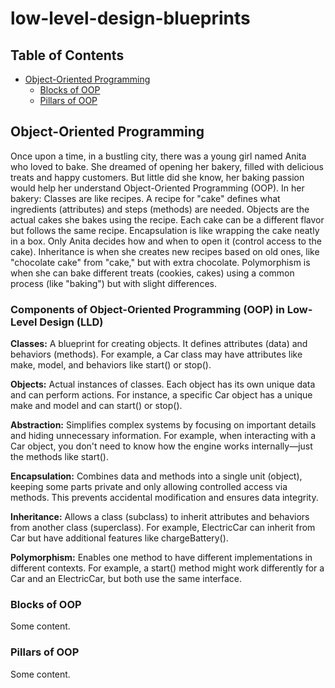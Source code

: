 # low-level-design-blueprints

## Table of Contents
- [Object-Oriented Programming](#object-oriented-programming)
  - [Blocks of OOP](#blocks-of-oop)
  - [Pillars of OOP](#pillars-of-oop)

## Object-Oriented Programming
Once upon a time, in a bustling city, there was a young girl named Anita who loved to bake. She dreamed of opening her bakery, filled with delicious treats and happy customers. But little did she know, her baking passion would help her understand Object-Oriented Programming (OOP).
In her bakery:
Classes are like recipes. A recipe for "cake" defines what ingredients (attributes) and steps (methods) are needed.
Objects are the actual cakes she bakes using the recipe. Each cake can be a different flavor but follows the same recipe.
Encapsulation is like wrapping the cake neatly in a box. Only Anita decides how and when to open it (control access to the cake).
Inheritance is when she creates new recipes based on old ones, like "chocolate cake" from "cake," but with extra chocolate.
Polymorphism is when she can bake different treats (cookies, cakes) using a common process (like "baking") but with slight differences.

### Components of Object-Oriented Programming (OOP) in Low-Level Design (LLD)
**Classes:** A blueprint for creating objects. It defines attributes (data) and behaviors (methods). For example, a Car class may have attributes like make, model, and behaviors like start() or stop().

**Objects:** Actual instances of classes. Each object has its own unique data and can perform actions. For instance, a specific Car object has a unique make and model and can start() or stop().

**Abstraction:** Simplifies complex systems by focusing on important details and hiding unnecessary information. For example, when interacting with a Car object, you don't need to know how the engine works internally—just the methods like start().

**Encapsulation:** Combines data and methods into a single unit (object), keeping some parts private and only allowing controlled access via methods. This prevents accidental modification and ensures data integrity.

**Inheritance:** Allows a class (subclass) to inherit attributes and behaviors from another class (superclass). For example, ElectricCar can inherit from Car but have additional features like chargeBattery().

**Polymorphism:** Enables one method to have different implementations in different contexts. For example, a start() method might work differently for a Car and an ElectricCar, but both use the same interface.

### Blocks of OOP
Some content.

### Pillars of OOP
Some content.
